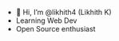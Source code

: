 - 👋 Hi, I’m @likhith4 (Likhith K)
- Learning Web Dev
-  Open Source enthusiast


<!---
likhith4/likhith4 is a ✨ special ✨ repository because its `README.md` (this file) appears on your GitHub profile.
You can click the Preview link to take a look at your changes.
--->
